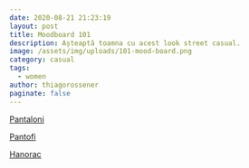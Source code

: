 ```yaml
---
date: 2020-08-21 21:23:19
layout: post
title: Moodboard 101
description: Așteaptă toamna cu acest look street casual.
image: /assets/img/uploads/101-mood-board.png
category: casual
tags:
  - women
author: thiagorossener
paginate: false
---
```

[Pantaloni](http://bit.do/fHHro)

[](http://bit.do/fHHro)[Pantofi](http://bit.do/fHHrr)

[Hanorac](http://bit.do/fHHrt)